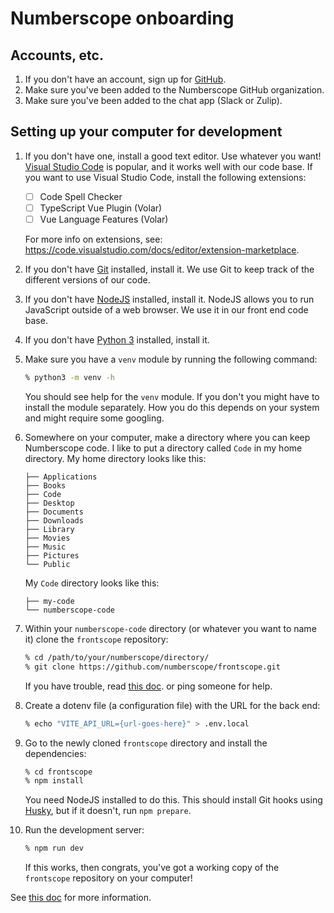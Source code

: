 # Numberscope onboarding

## Accounts, etc.

1. If you don't have an account, sign up for [GitHub](https://github.com).
2. Make sure you've been added to the Numberscope GitHub organization.
3. Make sure you've been added to the chat app (Slack or Zulip).

## Setting up your computer for development

1. If you don't have one, install a good text editor. Use whatever you want!
   [Visual Studio Code](https://code.visualstudio.com/) is popular, and it
   works well with our code base. If you want to use Visual Studio Code,
   install the following extensions:

    - [ ] Code Spell Checker
    - [ ] TypeScript Vue Plugin (Volar)
    - [ ] Vue Language Features (Volar)

    For more info on extensions, see:
    https://code.visualstudio.com/docs/editor/extension-marketplace.

2. If you don't have [Git](https://git-scm.com/) installed, install it. We use
   Git to keep track of the different versions of our code.
3. If you don't have [NodeJS](https://nodejs.org/en/) installed, install it.
   NodeJS allows you to run JavaScript outside of a web browser. We use it in
   our front end code base.
4. If you don't have [Python 3](https://www.python.org/) installed, install
   it.
5. Make sure you have a `venv` module by running the following command:
    ```sh
    % python3 -m venv -h
    ```
    You should see help for the `venv` module. If you don't you might have to
    install the module separately. How you do this depends on your system and
    might require some googling.
6. Somewhere on your computer, make a directory where you can keep Numberscope
   code. I like to put a directory called `Code` in my home directory. My home
   directory looks like this:
    ```
    ├── Applications
    ├── Books
    ├── Code
    ├── Desktop
    ├── Documents
    ├── Downloads
    ├── Library
    ├── Movies
    ├── Music
    ├── Pictures
    └── Public
    ```
    My `Code` directory looks like this:
    ```
    ├── my-code
    └── numberscope-code
    ```
7. Within your `numberscope-code` directory (or whatever you want to name it)
   clone the `frontscope` repository:
    ```sh
    % cd /path/to/your/numberscope/directory/
    % git clone https://github.com/numberscope/frontscope.git
    ```
    If you have trouble, read
    [this doc](https://docs.github.com/en/repositories/creating-and-managing-repositories/cloning-a-repository).
    or ping someone for help.
8. Create a dotenv file (a configuration file) with the URL for the back end:
    ```sh
    % echo "VITE_API_URL={url-goes-here}" > .env.local
    ```
9. Go to the newly cloned `frontscope` directory and install the dependencies:
    ```sh
    % cd frontscope
    % npm install
    ```
    You need NodeJS installed to do this. This should install Git hooks using
    [Husky](https://github.com/typicode/husky), but if it doesn't, run
    `npm prepare`.
10. Run the development server:
    ```sh
    % npm run dev
    ```
    If this works, then congrats, you've got a working copy of the
    `frontscope` repository on your computer!

See
[this doc](https://github.com/numberscope/frontscope/blob/main/doc/running-from-source.md)
for more information.
